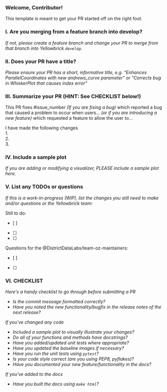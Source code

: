 ### Welcome, Contributor! 
This template is meant to get your PR started off on the right foot.

### I. Are you merging from a feature branch into develop?
_If not, please create a feature branch and change your PR to merge from that branch into Yellowbrick `develop`._

### II. Does your PR have a title?
_Please ensure your PR has a short, informative title, e.g. "Enhances ParallelCoordinates with new andrews_curve parameter" or "Corrects bug in WhiskerPlot that causes index error"_

### III. Summarize your PR (HINT: See CHECKLIST below!)
This PR fixes #issue_number _(If you are fixing a bug)_ which reported a bug that caused a problem to occur when users...
_(or if you are introducing a new feature)_ which requested a feature to allow the user to...

I have made the following changes    
1.      
2.     
3.     

### IV. Include a sample plot
_If you are adding or modifying a visualizer, PLEASE include a sample plot here._

### V. List any TODOs or questions
_If this is a work-in-progress (WIP), list the changes you still need to make and/or questions or the Yellowbrick team:_

Still to do:
- [ ]     
- [ ]     
- [ ]     

Questions for the @DistrictDataLabs/team-oz-maintainers:
- [ ]     
- [ ]      

### VI. CHECKLIST
_Here's a handy checklist to go through before submitting a PR_
- _Is the commit message formatted correctly?_
- _Have you noted the new functionality/bugfix in the release notes of the next release?_

_If you've changed any code_
- _Included a sample plot to visually illustrate your changes?_
- _Do all of your functions and methods have docstrings?_
- _Have you added/updated unit tests where appropriate?_ 
- _Have you updated the baseline images if necessary?_
- _Have you run the unit tests using `pytest`?_
- _Is your code style correct (are you using PEP8, pyflakes)?_
- _Have you documented your new feature/functionality in the docs?_
     
_If you've added to the docs_
- _Have you built the docs using `make html`?_



